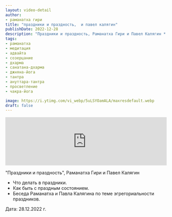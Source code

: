 ```yaml
---
layout: video-detail
author:
- раманатха гири
title: "праздники и праздность,  и павел калягин"
publishDate: 2022-12-28
description: "Праздники и праздность, Раманатха Гири и Павел Калягин * Что делать в праздники. * Как быть с праздным состоянием. * Беседа Раманатха и Павла Калягина по теме эгрегориальности праздников.   Дата  28.12.2022 г."
tags: 
- раманатха
- медитация
- адвайта
- созерцание
- дхарма
- санатана-дхарма
- джняна-йога
- тантра
- ануттара-тантра
- просветление
- чакра-йога

image: https://i.ytimg.com/vi_webp/5uLSYOamALA/maxresdefault.webp
draft: false
---
```


<iframe width="100%" src="https://www.youtube.com/embed/5uLSYOamALA" frameborder="0" allowfullscreen=""></iframe> 

 "Праздники и праздность", Раманатха Гири и Павел Калягин

* Что делать в праздники.
* Как быть с праздным состоянием.
* Беседа Раманатха и Павла Калягина по теме эгрегориальности праздников.

  
 Дата: 28.12.2022 г.

  

 
